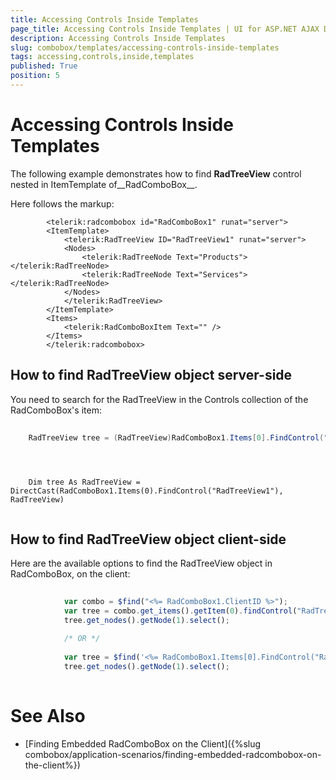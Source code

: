 ```yaml
---
title: Accessing Controls Inside Templates
page_title: Accessing Controls Inside Templates | UI for ASP.NET AJAX Documentation
description: Accessing Controls Inside Templates
slug: combobox/templates/accessing-controls-inside-templates
tags: accessing,controls,inside,templates
published: True
position: 5
---
```


# Accessing Controls Inside Templates



The following example demonstrates how to find __RadTreeView__ control nested in ItemTemplate of__RadComboBox__.

Here follows the markup:

````ASPNET
	    <telerik:radcombobox id="RadComboBox1" runat="server">    
	    <ItemTemplate>                           
	        <telerik:RadTreeView ID="RadTreeView1" runat="server">            
	        <Nodes>                
	            <telerik:RadTreeNode Text="Products"></telerik:RadTreeNode>                
	            <telerik:RadTreeNode Text="Services"></telerik:RadTreeNode>            
	        </Nodes>        
	        </telerik:RadTreeView>    
	    </ItemTemplate>    
	    <Items>        
	        <telerik:RadComboBoxItem Text="" />    
	    </Items>
	    </telerik:radcombobox>
````



## How to find RadTreeView object server-side

You need to search for the RadTreeView in the Controls collection of the RadComboBox's item:



````C#
	
	RadTreeView tree = (RadTreeView)RadComboBox1.Items[0].FindControl("RadTreeView1");
	          
````
````VB.NET
	     
	
	Dim tree As RadTreeView = DirectCast(RadComboBox1.Items(0).FindControl("RadTreeView1"), RadTreeView)
				
````


## How to find RadTreeView object client-side

Here are the available options to find the RadTreeView object in RadComboBox, on the client:

````JavaScript
	
	        var combo = $find("<%= RadComboBox1.ClientID %>");
	        var tree = combo.get_items().getItem(0).findControl("RadTreeView1"); 
	        tree.get_nodes().getNode(1).select();
	        
	        /* OR */
	        
	        var tree = $find('<%= RadComboBox1.Items[0].FindControl("RadTreeView1").ClientID %>'); 
	        tree.get_nodes().getNode(1).select();
	
````



# See Also

 * [Finding Embedded RadComboBox on the Client]({%slug combobox/application-scenarios/finding-embedded-radcombobox-on-the-client%})
